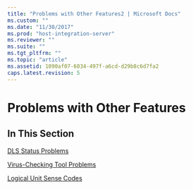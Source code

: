 ```yaml
---
title: "Problems with Other Features2 | Microsoft Docs"
ms.custom: ""
ms.date: "11/30/2017"
ms.prod: "host-integration-server"
ms.reviewer: ""
ms.suite: ""
ms.tgt_pltfrm: ""
ms.topic: "article"
ms.assetid: 1090af07-6034-497f-a6cd-d29b8c6d7fa2
caps.latest.revision: 5
---
```

# Problems with Other Features
## In This Section  
 [DLS Status Problems](../core/dls-status-problems1.md)  
  
 [Virus-Checking Tool Problems](../core/virus-checking-tool-problems2.md)  
  
 [Logical Unit Sense Codes](../core/logical-unit-sense-codes2.md)